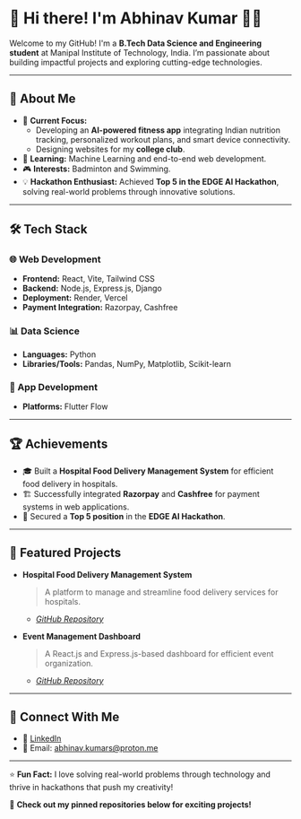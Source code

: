 # 👋 Hi there! I'm Abhinav Kumar 👨‍💻

Welcome to my GitHub! I'm a **B.Tech Data Science and Engineering student** at Manipal Institute of Technology, India. I’m passionate about building impactful projects and exploring cutting-edge technologies.

---

## 🌟 About Me

- 🎯 **Current Focus:**
  - Developing an **AI-powered fitness app** integrating Indian nutrition tracking, personalized workout plans, and smart device connectivity.
  - Designing websites for my **college club**.
- 🌱 **Learning:** Machine Learning and end-to-end web development.
- 🎮 **Interests:** Badminton and Swimming.
- 💡 **Hackathon Enthusiast:** Achieved **Top 5 in the EDGE AI Hackathon**, solving real-world problems through innovative solutions.

---

## 🛠️ Tech Stack

### 🌐 Web Development
- **Frontend:** React, Vite, Tailwind CSS
- **Backend:** Node.js, Express.js, Django
- **Deployment:** Render, Vercel  
- **Payment Integration:** Razorpay, Cashfree

### 📊 Data Science
- **Languages:** Python
- **Libraries/Tools:** Pandas, NumPy, Matplotlib, Scikit-learn

### 📱 App Development
- **Platforms:** Flutter Flow

---

## 🏆 Achievements

- 🎓 Built a **Hospital Food Delivery Management System** for efficient food delivery in hospitals.
- 🏗️ Successfully integrated **Razorpay** and **Cashfree** for payment systems in web applications.
- 🏅 Secured a **Top 5 position** in the **EDGE AI Hackathon**.

---

## 📂 Featured Projects

- **Hospital Food Delivery Management System**  
  > A platform to manage and streamline food delivery services for hospitals.  
  - *[GitHub Repository]([https://github.com/ZAPcodes/hospital_management.git](https://github.com/ZAPcodes/hospital_management))*

- **Event Management Dashboard**  
  > A React.js and Express.js-based dashboard for efficient event organization.  
  - *[GitHub Repository](https://github.com/ZAPcodes/EventDash_Final)*

---

## 🔗 Connect With Me

- 💼 [LinkedIn]([https://www.linkedin.com/in/your-profile](https://www.linkedin.com/in/abhinav-kumar-463324286/))
- 📧 Email: [abhinav.kumars@proton.me](mailto:abhinav.kumars@proton.me)

---

⭐ **Fun Fact:** I love solving real-world problems through technology and thrive in hackathons that push my creativity!  

📌 **Check out my pinned repositories below for exciting projects!**
